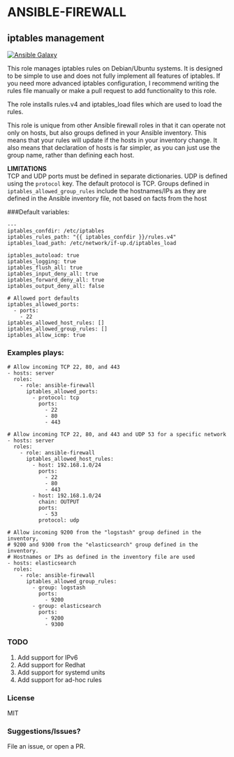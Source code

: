 # ANSIBLE-FIREWALL
## iptables management

[![Ansible Galaxy](https://img.shields.io/badge/role-ansible--firewall-blue.svg)](https://galaxy.ansible.com/TylerSchmidtke/firewall/)

This role manages iptables rules on Debian/Ubuntu systems. It is designed to be simple to use and does not fully implement all features of iptables. If you need more advanced iptables configuration, I recommend writing the rules file manually or make a pull request to add functionality to this role.

The role installs rules.v4 and iptables_load files which are used to load the rules.

This role is unique from other Ansible firewall roles in that it can operate not only on hosts, but also groups defined in your Ansible inventory. This means that your rules will update if the hosts in your inventory change. It also means that declaration of hosts is far simpler, as you can just use the group name, rather than defining each host.

**LIMITATIONS**  
TCP and UDP ports must be defined in separate dictionaries. UDP is defined using the ```protocol``` key. The default protocol is TCP.
Groups defined in ```iptables_allowed_group_rules``` include the hostnames/IPs as they are defined in the Ansible inventory file, not based on facts from the host


###Default variables:
```
---
iptables_confdir: /etc/iptables
iptables_rules_path: "{{ iptables_confdir }}/rules.v4"
iptables_load_path: /etc/network/if-up.d/iptables_load

iptables_autoload: true
iptables_logging: true
iptables_flush_all: true
iptables_input_deny_all: true
iptables_forward_deny_all: true
iptables_output_deny_all: false

# Allowed port defaults
iptables_allowed_ports:
  - ports:
    - 22
iptables_allowed_host_rules: []
iptables_allowed_group_rules: []
iptables_allow_icmp: true
```   
### Examples plays:
```
# Allow incoming TCP 22, 80, and 443
- hosts: server
  roles:
    - role: ansible-firewall
      iptables_allowed_ports:
        - protocol: tcp
          ports:
            - 22
            - 80
            - 443

# Allow incoming TCP 22, 80, and 443 and UDP 53 for a specific network
- hosts: server
  roles:
    - role: ansible-firewall
      iptables_allowed_host_rules:
        - host: 192.168.1.0/24
          ports:
            - 22
            - 80
            - 443
        - host: 192.168.1.0/24
          chain: OUTPUT
          ports:
            - 53
          protocol: udp

# Allow incoming 9200 from the "logstash" group defined in the inventory,
# 9200 and 9300 from the "elasticsearch" group defined in the inventory.
# Hostnames or IPs as defined in the inventory file are used
- hosts: elasticsearch
  roles:
    - role: ansible-firewall
      iptables_allowed_group_rules:
        - group: logstash
          ports:
            - 9200
        - group: elasticsearch
          ports:
            - 9200
            - 9300
```  

### TODO
1. Add support for IPv6
2. Add support for Redhat
3. Add support for systemd units
4. Add support for ad-hoc rules

### License
MIT

### Suggestions/Issues?
File an issue, or open a PR.
